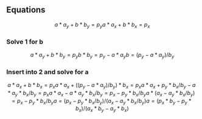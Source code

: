 ## Equations
$$
a * a_y + b * b_y = p_y
a * a_x + b * b_x = p_x
$$

### Solve 1 for b

$$
a * a_y + b * b_y = p_y
b * b_y = p_y - a * a_y
b = (p_y - a * a_y) / b_y
$$

### Insert into 2 and solve for a

$$
a * a_x + b * b_x = p_x
a * a_x + ((p_y - a * a_y) / b_y) * b_x = p_x
a * a_x + p_y * b_x / b_y - a * a_y * b_x / b_y = p_x
a * a_x - a * a_y * b_x / b_y = p_x - p_y * b_x / b_y
a * (a_x - a_y * b_x / b_y) = p_x - p_y * b_x / b_y
a = (p_x - p_y * b_x / b_y) / (a_x - a_y * b_x / b_y)
a = (p_x * b_y - p_y * b_x) / (a_x * b_y - a_y * b_x)
$$
